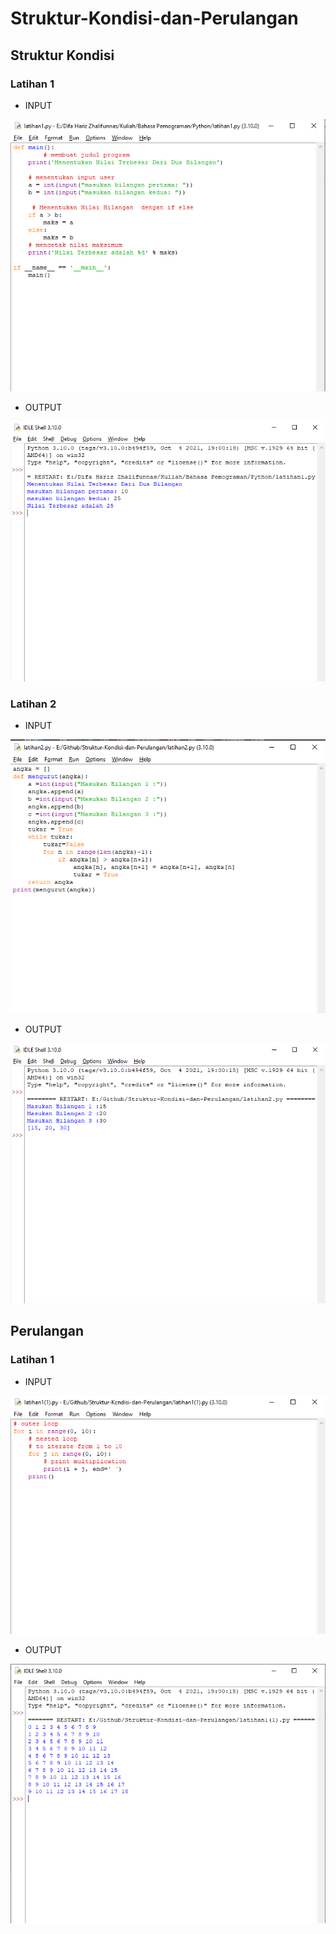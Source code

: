 # Struktur-Kondisi-dan-Perulangan
## Struktur Kondisi
### Latihan 1 

- INPUT

![Gambar 1](screenshot/1.png)

- OUTPUT

![Gambar 2](screenshot/2.png)

### Latihan 2

- INPUT

![Gambar 3](screenshot/3.png)

- OUTPUT

![Gambar 4](screenshot/4.png)

## Perulangan
### Latihan 1

- INPUT

![Gambar 5](screenshot/5.png)

- OUTPUT

![Gambar 6](screenshot/6.png)